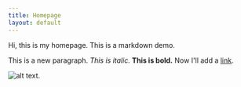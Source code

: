 ```yaml
---
title: Homepage
layout: default
---
```

Hi, this is my homepage. This is a markdown demo.

This is a new paragraph. *This is italic.* **This is bold.**
Now I'll add a [link](https://google.com/).

![alt text](http://imageurl.com).
